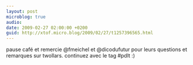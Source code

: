 ```yaml
---
layout: post
microblog: true
audio: 
date: 2009-02-27 02:00:00 +0200
guid: http://xtof.micro.blog/2009/02/27/t1257396565.html
---
```

pause café et remercie @fmeichel et @dicodufutur pour leurs questions et remarques sur twollars. continuez avec le tag #pdlt :)
